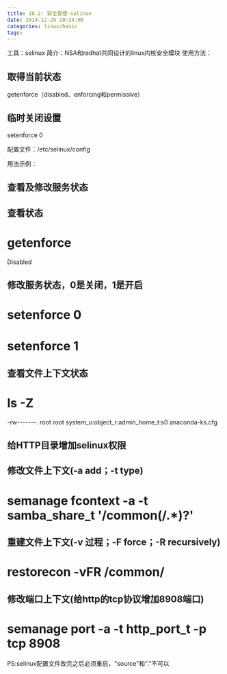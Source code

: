 ```yaml
---
title: 18.2: 安全管理-selinux
date: 2014-12-29 20:24:00
categories: linux/basic
tags:
---
```

 
工具：selinux
简介：NSA和redhat共同设计的linux内核安全模块
使用方法：
## 取得当前状态
getenforce（disabled、enforcing和permissive）
## 临时关闭设置
setenforce 0
 
配置文件：/etc/selinux/config
 
用法示例：
## 查看及修改服务状态
 
## 查看状态
# getenforce
Disabled
 
## 修改服务状态，0是关闭，1是开启
# setenforce 0
# setenforce 1
 
 
## 查看文件上下文状态
# ls -Z
-rw-------. root root system_u:object_r:admin_home_t:s0 anaconda-ks.cfg
 
## 给HTTP目录增加selinux权限
 
## 修改文件上下文(-a add；-t type)
# semanage fcontext -a -t samba_share_t '/common(/.*)?'
 
## 重建文件上下文(-v 过程；-F force；-R recursively)
# restorecon -vFR /common/
 
## 修改端口上下文(给http的tcp协议增加8908端口)
# semanage port -a -t http_port_t -p tcp 8908 
PS:selinux配置文件改完之后必须重启，"source"和"."不可以
